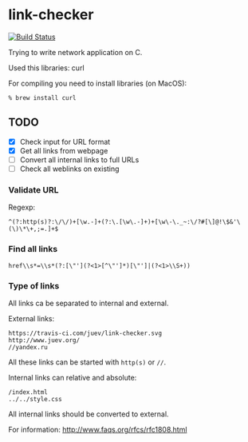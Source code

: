 # link-checker

[![Build Status](https://travis-ci.com/juev/link-checker.svg?branch=master)](https://travis-ci.com/juev/link-checker)

Trying to write network application on C.

Used this libraries: curl

For compiling you need to install libraries (on MacOS):

    % brew install curl

## TODO

- [X] Check input for URL format
- [X] Get all links from webpage
- [ ] Convert all internal links to full URLs
- [ ] Check all weblinks on existing

### Validate URL

Regexp:

    ^(?:http(s)?:\/\/)+[\w.-]+(?:\.[\w\.-]+)+[\w\-\._~:\/?#[\]@!\$&'\(\)\*\+,;=.]+$

### Find all links

    href\\s*=\\s*(?:[\"'](?<1>[^\"']*)[\"']|(?<1>\\S+))

### Type of links

All links ca be separated to internal and external.

External links:

    https://travis-ci.com/juev/link-checker.svg
    http://www.juev.org/
    //yandex.ru

All these links can be started with `http(s)` or `//`.

Internal links can relative and absolute:

    /index.html
    ../../style.css

All internal links should be converted to external.

For information:
http://www.faqs.org/rfcs/rfc1808.html
